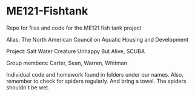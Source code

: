# ME121-Fishtank
Repo for files and code for the ME121 fish tank project

Alias:  The North American Council on Aquatic Housing and Development

Project: Salt Water Creature Unhappy But Alive, SCUBA

Group members: Carter, Sean, Warren, Whitman


Individual code and homework found in folders under our names.
Also, remember to check for spiders regularly. And bring a towel. The spiders shouldn't be wet. 
